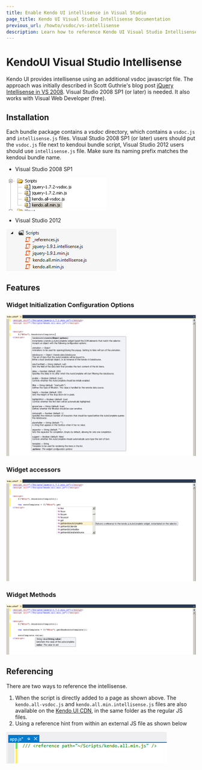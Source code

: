 ```yaml
---
title: Enable Kendo UI intellisense in Visual Studio
page_title: Kendo UI Visual Studio Intellisense Documentation
previous_url: /howto/vsdoc/vs-intellisense
description: Learn how to reference Kendo UI Visual Studio Intellisense by using an additional vsdoc or intellisense JavaScript file.
---
```


# KendoUI Visual Studio Intellisense

Kendo UI provides intellisense using an additional vsdoc javascript file. The approach was initially described in Scott Guthrie's blog post [jQuery
Intellisense in VS 2008](http://weblogs.asp.net/scottgu/archive/2008/11/21/jquery-intellisense-in-vs-2008.aspx).
Visual Studio 2008 SP1 (or later) is needed. It also works with Visual Web Developer (free).

## Installation

Each bundle package contains a *vsdoc* directory, which contains a `vsdoc.js` and `intellisense.js` files. Visual Studio 2008 SP1 (or later) users should
put the `vsdoc.js` file next to kendoui bundle script, Visual Studio 2012 users should use `intellisense.js` file. Make sure its naming prefix matches the
kendoui bundle name.

- Visual Studio 2008 SP1

![Solution Explorer](/images/vsdoc/solution-explorer.png)

- Visual Studio 2012

![Solution Explorer VS2012](/images/vsdoc/solution-explorer-vs2012.png)

## Features

### Widget Initialization Configuration Options

![jquery plugin](/images/vsdoc/jquery-plugin.png)

### Widget accessors

![jquery plugin](/images/vsdoc/jquery-accessor.png)

### Widget Methods

![jquery plugin](/images/vsdoc/widget-method.png)

## Referencing

There are two ways to reference the intellisense.

1. When the script is directly added to a page as shown above.
The `kendo.all-vsdoc.js` and `kendo.all.min.intellisense.js` files are also available on the [Kendo UI CDN](/getting-started/javascript-dependencies#cdn), in the same folder as the regular JS files.
1. Using a reference hint from within an external JS file as shown below

![script reference](/images/vsdoc/js-reference.png)
